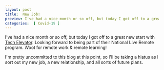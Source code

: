 ```yaml
---
layout: post
title:  New Job!
preview: I've had a nice month or so off, but today I got off to a great new start with Tech Elevator. Looking forward to being part of their National Live Remote program. Woot for remote work & remote learning!
categories:  [ Covid-19 ]
---
```


I've had a nice month or so off, but today I got off to a great new start with [Tech Elevator](https://www.techelevator.com/). Looking forward to being part of their National Live Remote program. Woot for remote work & remote learning!

I'm pretty uncommitted to this blog at this point, so I'll be taking a hiatus as I sort out my new job, a new relationship, and all sorts of future plans.

